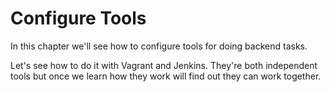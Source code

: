 # Configure Tools

In this chapter we'll see how to configure tools for doing backend tasks.

Let's see how to do it with Vagrant and Jenkins. They're both independent tools but once we learn how they work will find out they can work together.
